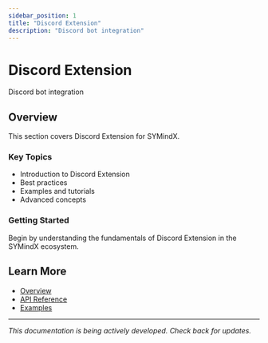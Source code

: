 ```yaml
---
sidebar_position: 1
title: "Discord Extension"
description: "Discord bot integration"
---
```


# Discord Extension

Discord bot integration

## Overview

This section covers Discord Extension for SYMindX.

### Key Topics

- Introduction to Discord Extension
- Best practices
- Examples and tutorials
- Advanced concepts

### Getting Started

Begin by understanding the fundamentals of Discord Extension in the SYMindX ecosystem.

## Learn More

- [Overview](/docs/01-overview)
- [API Reference](/docs/03-api-reference)
- [Examples](/docs/17-examples)

---

*This documentation is being actively developed. Check back for updates.*
